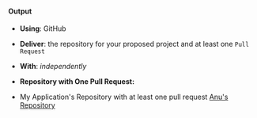 #### Output
- **Using**: GitHub
- **Deliver**: the repository for your proposed project and at least one `Pull Request`
- **With**: *independently*

- **Repository with One Pull Request:**
- My Application's Repository with at least one pull request [Anu's Repository](https://github.com/andela-aonifade/invertedindex)
